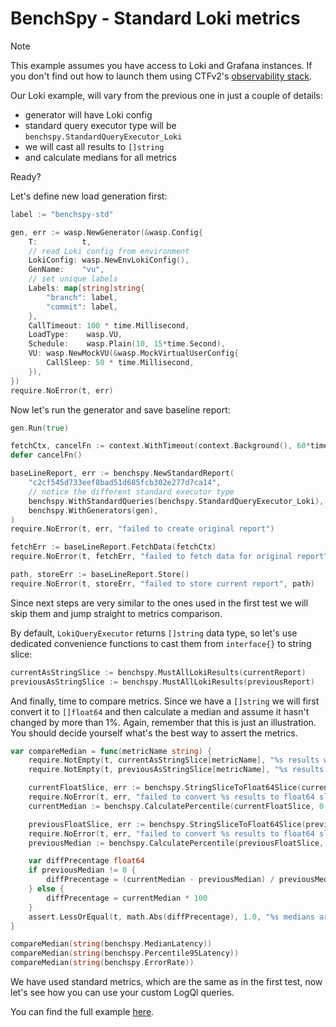 # BenchSpy - Standard Loki metrics

> [!NOTE]
> This example assumes you have access to Loki and Grafana instances. If you don't
> find out how to launch them using CTFv2's [observability stack](../../../framework/observability/observability_stack.md).

Our Loki example, will vary from the previous one in just a couple of details:
* generator will have Loki config
* standard query executor type will be `benchspy.StandardQueryExecutor_Loki`
* we will cast all results to `[]string`
* and calculate medians for all metrics

Ready?

Let's define new load generation first:
```go
label := "benchspy-std"

gen, err := wasp.NewGenerator(&wasp.Config{
    T:          t,
    // read Loki config from environment
    LokiConfig: wasp.NewEnvLokiConfig(),
    GenName:    "vu",
    // set unique labels
    Labels: map[string]string{
        "branch": label,
        "commit": label,
    },
    CallTimeout: 100 * time.Millisecond,
    LoadType:    wasp.VU,
    Schedule:    wasp.Plain(10, 15*time.Second),
    VU: wasp.NewMockVU(&wasp.MockVirtualUserConfig{
        CallSleep: 50 * time.Millisecond,
    }),
})
require.NoError(t, err)
```

Now let's run the generator and save baseline report:
```go
gen.Run(true)

fetchCtx, cancelFn := context.WithTimeout(context.Background(), 60*time.Second)
defer cancelFn()

baseLineReport, err := benchspy.NewStandardReport(
    "c2cf545d733eef8bad51d685fcb302e277d7ca14",
    // notice the different standard executor type
    benchspy.WithStandardQueries(benchspy.StandardQueryExecutor_Loki),
    benchspy.WithGenerators(gen),
)
require.NoError(t, err, "failed to create original report")

fetchErr := baseLineReport.FetchData(fetchCtx)
require.NoError(t, fetchErr, "failed to fetch data for original report")

path, storeErr := baseLineReport.Store()
require.NoError(t, storeErr, "failed to store current report", path)
```

Since next steps are very similar to the ones used in the first test we will skip them and jump straight
to metrics comparison.

By default, `LokiQueryExecutor` returns `[]string` data type, so let's use dedicated convenience functions
to cast them from `interface{}` to string slice:
```go
currentAsStringSlice := benchspy.MustAllLokiResults(currentReport)
previousAsStringSlice := benchspy.MustAllLokiResults(previousReport)
```

And finally, time to compare metrics. Since we have a `[]string` we will first convert it to `[]float64` and
then calculate a median and assume it hasn't changed by more than 1%. Again, remember that this is just an illustration.
You should decide yourself what's the best way to assert the metrics.

```go
var compareMedian = func(metricName string) {
    require.NotEmpty(t, currentAsStringSlice[metricName], "%s results were missing from current report", metricName)
    require.NotEmpty(t, previousAsStringSlice[metricName], "%s results were missing from previous report", metricName)

    currentFloatSlice, err := benchspy.StringSliceToFloat64Slice(currentAsStringSlice[metricName])
    require.NoError(t, err, "failed to convert %s results to float64 slice", metricName)
    currentMedian := benchspy.CalculatePercentile(currentFloatSlice, 0.5)

    previousFloatSlice, err := benchspy.StringSliceToFloat64Slice(previousAsStringSlice[metricName])
    require.NoError(t, err, "failed to convert %s results to float64 slice", metricName)
    previousMedian := benchspy.CalculatePercentile(previousFloatSlice, 0.5)

    var diffPrecentage float64
    if previousMedian != 0 {
        diffPrecentage = (currentMedian - previousMedian) / previousMedian * 100
    } else {
        diffPrecentage = currentMedian * 100
    }
    assert.LessOrEqual(t, math.Abs(diffPrecentage), 1.0, "%s medians are more than 1% different", metricName, fmt.Sprintf("%.4f", diffPrecentage))
}

compareMedian(string(benchspy.MedianLatency))
compareMedian(string(benchspy.Percentile95Latency))
compareMedian(string(benchspy.ErrorRate))
```

We have used standard metrics, which are the same as in the first test, now let's see how you can use your custom LogQl queries.

You can find the full example [here](...).